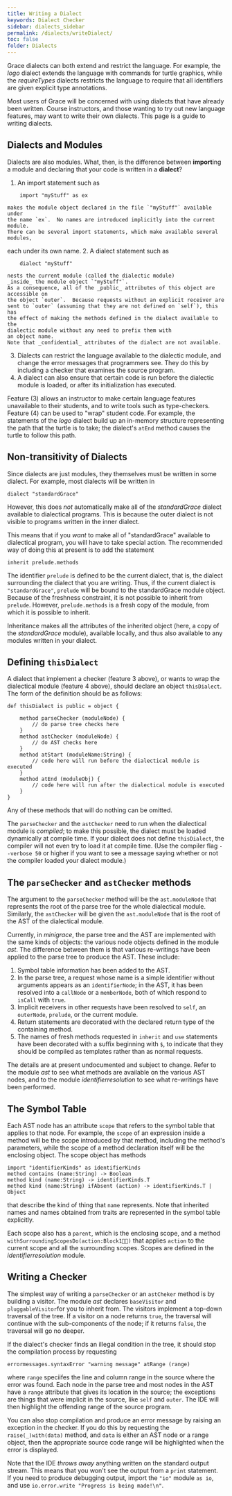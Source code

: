 ```yaml
---
title: Writing a Dialect
keywords: Dialect Checker
sidebar: dialects_sidebar
permalink: /dialects/writeDialect/
toc: false
folder: Dialects
---
```


Grace dialects can both extend and restrict the language.  For example,
the _logo_ dialect extends the language with commands for turtle graphics,
while the _requireTypes_ dialects restricts the language to require that
all identifiers are given explicit type annotations.

Most users of Grace will be concerned with using dialects that have already
been written.  Course instructors, and those wanting to try out new language
features, may want to write their own dialects.  This page is a guide to
writing dialects.

## Dialects and Modules

Dialects are also modules.  What, then, is the difference between **import**ing
a module and declaring that your code is written in a **dialect**?

 1. An import statement such as
```
    import "myStuff" as ex
```
    makes the module object declared in the file `"myStuff"` available under
    the name `ex`.  No names are introduced implicitly into the current module.
    There can be several import statements, which make available several modules,
each under its own name.
 2. A dialect statement such as
```
    dialect "myStuff"
```
    nests the current module (called the dialectic module)
    _inside_ the module object `"myStuff"`.
    As a consequence, all of the _public_ attributes of this object are accessible on
    the object `outer`.  Because requests without an explicit receiver are
    sent to `outer` (assuming that they are not defined on `self`), this has
    the effect of making the methods defined in the dialect available to the
    dialectic module without any need to prefix them with
    an object name.
    Note that _confidential_ attributes of the dialect are not available.
 3. Dialects can restrict the language available to the dialectic module,
    and change the error messages that
    programmers see.   They do this by including a checker that examines the
    source program.
 4. A dialect can also ensure that certain code is run
    before the dialectic module is loaded, or after its initialization has
    executed.

Feature (3) allows an instructor to make certain language features
unavailable to their students, and to write tools such as type-checkers.
Feature (4) can be used to "wrap" student code. For example, the
statements of the _logo_ dialect build up an in-memory structure representing
the path that the turtle is to take; the dialect's `atEnd` method causes the
turtle to follow this path.

## Non-transitivity of Dialects

Since dialects are just modules, they themselves must be written in some
dialect.  For example, most dialects will be written in
```
dialect "standardGrace"
```
However, this does _not_ automatically make all of the _standardGrace_ dialect
available to dialectical programs.  This is because the outer dialect is not
visible to programs written in the inner dialect.

This means that if you _want_ to make all of "standardGrace" available to
dialectical program, you will have to take special action.  The recommended way
of doing this at present is to add the statement
```
inherit prelude.methods
```
The identifier `prelude` is defined to be the current dialect, that is, the
dialect surrounding the dialect that you are writing.
Thus, if the current dialect is
`"standardGrace"`, `prelude` will be bound to the standardGrace module object.
Because of the freshness constraint, it is not possible to inherit from
`prelude`.  However, `prelude.methods` is a fresh copy of the module,
from which it is possible to inherit.

Inheritance makes all the attributes of the inherited object (here, a copy
of the _standardGrace_ module), available locally, and thus also available to
any modules written in your dialect.

## Defining `thisDialect`

A dialect that implement a checker (feature 3 above), or wants to wrap the
dialectical module (feature 4 above), should declare an object `thisDialect`.
The form of the definition should be as follows:
```
def thisDialect is public = object {

    method parseChecker (moduleNode) {
        // do parse tree checks here
    }
    method astChecker (moduleNode) {
        // do AST checks here
    }
    method atStart (moduleName:String) {
        // code here will run before the dialectical module is executed
    }
    method atEnd (moduleObj) {
        // code here will run after the dialectical module is executed
    }
}
```
Any of these methods that will do nothing can be omitted.

The `parseChecker` and the `astChecker` need to run when the dialectical module
is _compiled_; to make this possible, the dialect must be loaded dynamically
at compile time.
If your dialect does not define `thisDialect`, the compiler will not even
try to load it at compile time.  (Use the compiler flag `--verbose 50` or higher
if you want to see a message saying whether or not the compiler loaded your
dialect module.)

## The `parseChecker` and `astChecker` methods

The argument to the `parseChecker` method will be the `ast.moduleNode` that
represents the root of the parse tree for the whole dialectical module.
Similarly, the `astChecker`
will be given the `ast.moduleNode` that is the root of the AST of the
dialectical module.

Currently, in _minigrace_, the parse tree and the AST are implemented with the
same kinds of objects: the various node objects defined in the module _ast_.
The difference between them is that various re-writings
have been applied to the parse tree to
produce the AST.  These include:
 1. Symbol table information has been added to the AST.
 2. In the parse tree, a request whose name is a simple identifier without
    arguments appears as an `identifierNode`; in the AST, it has been resolved
    into a `callNode` or a `memberNode`, both of which respond to `isCall` with
    `true`.
 3. Implicit receivers in other requests have been resolved to `self`,
    an `outerNode`, `prelude`, or the current module.
 4. Return statements are decorated with the declared return type of the
    containing method.
 5. The names of fresh methods requested in `inherit` and `use` statements have been
    decorated with a suffix beginning with `$`, to indicate that they should
    be compiled as templates rather than as normal requests.

The details are at present undocumented and subject to change.
Refer to the module _ast_
to see what methods are available on the various AST nodes, and to the
module _identifierresolution_ to see what re-writings have been performed.

## The Symbol Table

Each AST node has an attribute `scope` that refers to the symbol table
that applies to that node.  For example, the `scope` of an expression
inside a method will be the scope introduced by that method, including the
method's parameters, while the scope of a method declaration itself will be 
the enclosing object.  The scope object has methods
```
import "identifierKinds" as identifierKinds
method contains (name:String) -> Boolean
method kind (name:String) -> identifierKinds.T 
method kind (name:String) ifAbsent (action) -> identifierKinds.T | Object
```
that describe the kind of thing that `name` represents.  Note that
inherited names and names obtained from traits are represented in the symbol
table explicitly.

Each scope also has a `parent`, which is the enclosing scope, and a method
`withSurroundingScopesDo(action:Block1)` that applies `action` to the current
scope and all the surrounding scopes.  Scopes are defined in the
_identifierresolution_ module.

## Writing a Checker

The simplest way of writing a `parseChecker` or an `astCheker` method is by 
building a visitor.  The module _ast_ declares `baseVisitor` and
`pluggableVisitor`for you to inherit from.  The visitors implement a top-down
traversal of the tree.  If a visitor on a node returns `true`, the traversal will
continue with the sub-components of the node; if it returns `false`, the
traversal will go no deeper.

If the dialect's checker finds an illegal condition in the tree, it should stop 
the compilation process by requesting
```
errormessages.syntaxError "warning message" atRange (range)
```
where `range` speciifes the line and column range in the source where the 
error was found.  Each node in the parse tree and most nodes in the AST have 
a `range` attribute that gives its location in the source; the exceptions are
things that were implicit in the source, like `self` and `outer`.  The IDE will
then highlight the offending range of the source program.

You can also stop compilation and produce an error message by raising an 
exception in the checker.
If you do this by requesting the `raise(_)with(data)` method, and `data` is either
an AST node or a range object, then the appropriate source code range will
be highlighted when the error is displayed.

Note that the IDE _throws away_ anything written on the standard output stream.
This means that you won't see the output from a `print` statement.  
If you need to produce debugging output, import the `"io"` module `as io`, and 
use `io.error.write "Progress is being made!\n"`.
